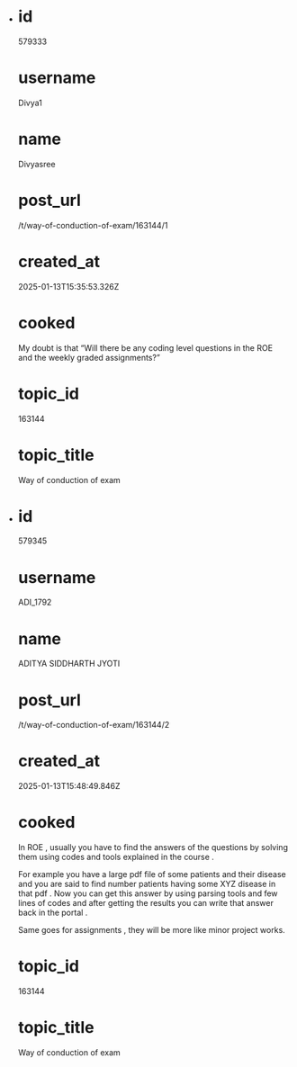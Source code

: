 - # id
  
  579333
  
  # username
  
  Divya1
  
  # name
  
  Divyasree
  
  # post_url
  
  /t/way-of-conduction-of-exam/163144/1
  
  # created_at
  
  2025-01-13T15:35:53.326Z
  
  # cooked
  
  <p>My doubt is that “Will there be any coding level questions in the ROE and the weekly graded assignments?”</p>
  
  # topic_id
  
  163144
  
  # topic_title
  
  Way of conduction of exam
- # id
  
  579345
  
  # username
  
  ADI_1792
  
  # name
  
  ADITYA SIDDHARTH JYOTI
  
  # post_url
  
  /t/way-of-conduction-of-exam/163144/2
  
  # created_at
  
  2025-01-13T15:48:49.846Z
  
  # cooked
  
  <p>In ROE , usually you have to find the answers of the questions by solving them using codes and tools explained in the course .</p>
  <p>For example you have a large pdf file of some patients and their disease and you are said to find number patients having some XYZ disease in that pdf . Now you can get this answer by using parsing tools and few lines of codes and after getting the results you can write that answer back in the portal .</p>
  <p>Same goes for assignments , they will be more like minor project works.</p>
  
  # topic_id
  
  163144
  
  # topic_title
  
  Way of conduction of exam
